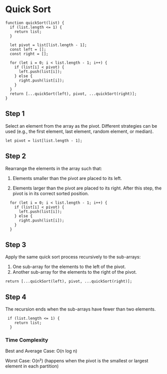 # Quick Sort

```
function quickSort(list) {
  if (list.length <= 1) {
    return list;
  }

  let pivot = list[list.length - 1];
  const left = [];
  const right = [];

  for (let i = 0; i < list.length - 1; i++) {
    if (list[i] < pivot) {
      left.push(list[i]);
    } else {
      right.push(list[i]);
    }
  }
  return [...quickSort(left), pivot, ...quickSort(right)];
}

```

## Step 1

Select an element from the array as the pivot. Different strategies can be used (e.g., the first element, last element, random element, or median).

```
let pivot = list[list.length - 1];
```

## Step 2

Rearrange the elements in the array such that:

1. Elements smaller than the pivot are placed to its left.

2. Elements larger than the pivot are placed to its right. After this step, the pivot is in its correct sorted position.

```
  for (let i = 0; i < list.length - 1; i++) {
    if (list[i] < pivot) {
      left.push(list[i]);
    } else {
      right.push(list[i]);
    }
  }
```

## Step 3

Apply the same quick sort process recursively to the sub-arrays:

1. One sub-array for the elements to the left of the pivot.
2. Another sub-array for the elements to the right of the pivot.

```
return [...quickSort(left), pivot, ...quickSort(right)];
```

## Step 4

The recursion ends when the sub-arrays have fewer than two elements.

```
 if (list.length <= 1) {
    return list;
  }
```

### Time Complexity

Best and Average Case: O(n log n)

Worst Case: O(n²) (happens when the pivot is the smallest or largest element in each partition)
